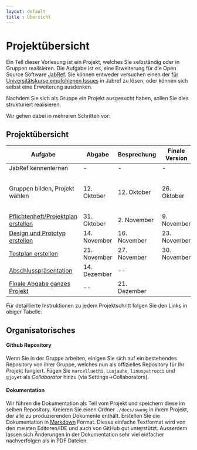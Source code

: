 ```yaml
---
layout: default
title : Übersicht
---
```


# Projektübersicht

Ein Teil dieser Vorlesung ist ein Projekt, welches Sie selbständig oder in Gruppen realisieren. 
Die Aufgabe ist es, eine Erweiterung für die Open Source Software [JabRef](https://www.jabref.org/). Sie können entweder versuchen 
einen der [für Universitätskurse empfohlenen Issues](https://github.com/orgs/JabRef/projects/3) in Jabref zu lösen, oder können sich selbst eine Erweiterung ausdenken. 

Nachdem Sie sich als Gruppe ein Projekt ausgesucht haben, sollen Sie dies strukturiert realisieren.

Wir gehen dabei in mehreren Schritten vor:

## Projektübersicht

| Aufgabe |  Abgabe | Besprechung | Finale Version | Bemerkung |
|---------|--------|---------------------|---------|-----------|
| JabRef kennenlernen | - | - | - | - |
| Gruppen bilden, Projekt wählen | 12. Oktober | 12. Oktober | 26. Oktober | Am 26.Oktober muss das Projektthema fix sein |
| [Pflichtenheft/Projektplan erstellen](week6/exercises) | 31. Oktober | 2. November  | 9. November | |
| [Design und Prototyp erstellen](week8/exercises) | 14. November | 16. November | 23. November | |
| [Testplan erstellen](week10/exercises) | 21. November | 27. November | 30. November| |
| [Abschlusspräsentation](week12/exercises) | 14. Dezember |  --  |  |
| [Finale Abgabe ganzes Projekt](week12/exercises) | -- | 21. Dezember |  |

Für detaillierte Instruktionen zu jedem Projektschritt folgen Sie den Links in obiger Tabelle.

## Organisatorisches

#### Github Repository

Wenn Sie in der Gruppe arbeiten, einigen Sie sich auf ein bestehendes Repository von ihrer Gruppe, welches nun als offizielles Repository für Ihr Projekt fungiert. 
Fügen Sie `marcelluethi`, `Luujauhe`, `linuspetrucci` und `gjoyet` als *Collaborator* hinzu (via Settings->Collaborators).


<!--Kreieren sie ausgehend vom master branch einen branch `develop`. Für jede Abgabe (und jedes Feature) kreieren sie ausgehend vom branch `develop` einen neuen Featurebranch. Der Pull Request hat jeweils den `develop` branch als Ziel. Damit haben sie am Ende alle projektrelevanten Änderungen im `develop` branch. -->



#### Dokumentation
Wir führen die Dokumentation als Teil vom Projekt und speichern diese im selben Repository.
Kreieren Sie einen Ordner `./docs/sweng` in ihrem Projekt, der alle zu produzierenden Dokumente enthält. Erstellen Sie die Dokumentation in [Markdown](https://help.github.com/categories/writing-on-github/) Format. Dieses einfache Textformat wird von den meisten Editoren/IDE und auch von GitHub gut unterstützt. Ausserdem lassen sich Änderungen in der Dokumentation sehr viel einfacher nachverfolgen als in PDF Dateien.




